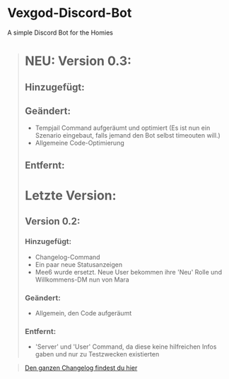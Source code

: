 # Vexgod-Discord-Bot
A simple Discord Bot for the Homies

> # NEU: Version 0.3:
> 
> ## Hinzugefügt:
> 
> ## Geändert:
> * Tempjail Command aufgeräumt und optimiert (Es ist nun ein Szenario eingebaut, falls jemand den Bot selbst timeouten will.)
> * Allgemeine Code-Optimierung
> 
> ## Entfernt:
> 
> # Letzte Version:
> 
> ## Version 0.2:
> 
> ### Hinzugefügt:
> *  Changelog-Command
> *  Ein paar neue Statusanzeigen
> *  Mee6 wurde ersetzt. Neue User bekommen ihre 'Neu' Rolle und Willkommens-DM nun von Mara
> 
> ### Geändert:
> *  Allgemein, den Code aufgeräumt
> 
> ### Entfernt:
> * 'Server' und 'User' Command, da diese keine hilfreichen Infos gaben und nur zu Testzwecken existierten

> [Den ganzen Changelog findest du hier](https://github.com/LonelyChimo302/Vexgod-Discord-Bot)